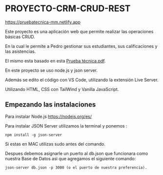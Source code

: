 # PROYECTO-CRM-CRUD-REST

https://pruebatecnica-mm.netlify.app

Este proyecto es una aplicación web que permite realizar las operaciones básicas CRUD.

En la cual le permite a Pedro gestionar sus estudiantes, sus calificaciones y las asistencias.

El mismo esta basado en esta [Prueba técnica.pdf](https://github.com/marwinmarte/44-PROYECTO-CRM-CRUD-REST/files/9544723/Prueba.tecnica.pdf).

En este proyecto se uso node.js y json server.

Además se edito el código con VS Code, utilizando la extensión Live Server.

Utilizando HTML, CSS con TailWind y Vanilla JavaScript.

## Empezando las instalaciones

Para instalar Node.js https://nodejs.org/es/

Para instalar JSON Server utilizamos la terminal y ponemos : 
```
npm install -g json-server
```

Si estas en MAC utilizas sudo antes del comando.

Despues debemos asignarle un puerto al db.json que funcionara como nuestra Base de Datos asi que agregamos el siguiente comando: 

```
json-server db.json -p 3000 (o el puerto de nuestra preferencia).
```

